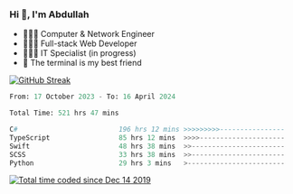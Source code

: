 <h3>Hi 👋, I'm Abdullah</h3>

- 👷🏼‍♂️ Computer & Network Engineer
- 👨🏻‍💻 Full-stack Web Developer
- 👨🏻‍💻 IT Specialist (in progress)
- 🖤 The terminal is my best friend

[![GitHub Streak](https://streak-stats.demolab.com?user=al3bad&theme=transparent&date_format=j%20M%5B%20Y%5D)](https://git.io/streak-stats)

<!--START_SECTION:waka-->

```python
From: 17 October 2023 - To: 16 April 2024

Total Time: 521 hrs 47 mins

C#                         196 hrs 12 mins >>>>>>>>>----------------   37.20 %
TypeScript                 85 hrs 12 mins  >>>>---------------------   16.15 %
Swift                      48 hrs 38 mins  >>-----------------------   09.22 %
SCSS                       33 hrs 38 mins  >>-----------------------   06.38 %
Python                     29 hrs 3 mins   >------------------------   05.51 %
```

<!--END_SECTION:waka-->

<p>
  <a href="https://wakatime.com/@ce2a2aac-0d6b-4d65-b864-8a4bcaf12967"><img src="https://wakatime.com/badge/user/ce2a2aac-0d6b-4d65-b864-8a4bcaf12967.svg" alt="Total time coded since Dec 14 2019" /></a>
</p>
